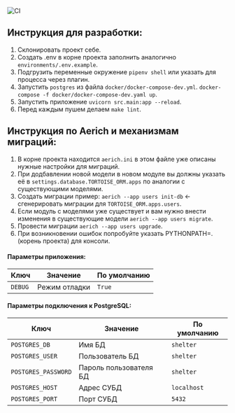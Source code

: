 ![CI](https://github.com/shelter-team/rest-backend/workflows/CI/badge.svg)


## Инструкция для разработки:
1) Склонировать проект себе.
2) Создать .env в корне проекта заполнить аналогично `environments/.env.example`.
3) Подгрузить переменные окружение `pipenv shell` или указать для процесса через плагин.
4) Запустить `postgres` из файла `docker/docker-compose-dev.yml`. `docker-compose -f docker/docker-compose-dev.yaml up`.
5) Запустить приложение `uvicorn src.main:app --reload`.
6) Перед каждым пушем делаем `make lint`.


## Инструкция по Aerich и механизмам миграций:
1) В корне проекта находится `aerich.ini` в этом файле уже описаны нужные настройки для миграций.
2) При додбавлении новой модели в новом модуле вы должны указать её в `settings.database.TORTOISE_ORM.apps` по аналогии
с существующими моделями.
3) Создать миграции пример: `aerich --app users init-db` <- сгенерировать миграции для `TORTOISE_ORM.apps.users`.
4) Если модуль с моделями уже существует и вам нужно внести изменения в существующие модели 
   `aerich --app users migrate`.
5) Провести миграции `aerich --app users upgrade`.
6) При возникновении ошибок попробуйте указать PYTHONPATH=. (корень проекта) для консоли.

#### Параметры приложения:

|       Ключ        |     Значение     |   По умолчанию   |
|-------------------|------------------|------------------|
|`DEBUG`| Режим отладки |`True`|


#### Параметры подключения к PostgreSQL:

|       Ключ        |     Значение     |   По умолчанию   |
|-------------------|------------------|------------------|
|`POSTGRES_DB`| Имя БД | `shelter` |
|`POSTGRES_USER`| Пользователь БД | `shelter` |
|`POSTGRES_PASSWORD`| Пароль пользователя БД | `shelter` |
|`POSTGRES_HOST`| Адрес СУБД | `localhost` |
|`POSTGRES_PORT`| Порт СУБД | `5432` |
